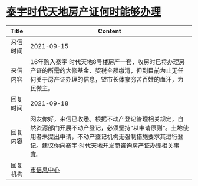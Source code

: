 # <a href="http://www.shangluo.gov.cn/zmhd/ldxxxx.jsp?urltype=leadermail.LeaderMailContentUrl&wbtreeid=1112&leadermailid=7844">泰宇时代天地房产证何时能够办理</a>
|Title|Content|
|:---:|---|
|来信时间|2021-09-15|
|来信内容|16年购入泰宇·时代天地8号楼房产一套，收房时已将办理房产证的所需的大修基金、契税全额缴清，但到目前为止无任何关于房产证办理的信息，望市长体察穷苦百姓的血汗，为民做主。|
|回复时间|2021-09-18|
|回复内容|网友你好，来信已收悉。根据不动产登记管理相关规定，自然资源部门开展不动产登记，必须坚持“以申请原则”。土地使用者未提出申请，不动产登记机构无强制措施要求其进行登记。建议你向泰宇·时代天地开发商咨询房产证办理相关事宜。|
|回复机构|<a href="../../categories/agencies/市信息中心.md">市信息中心</a>|

